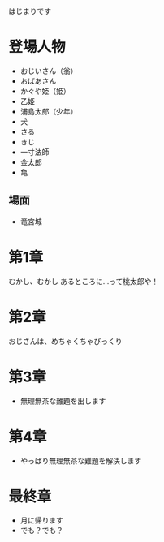 はじまりです

# 登場人物

* おじいさん（翁）
* おばあさん
* かぐや姫（姫）
* 乙姫
* 浦島太郎（少年）
* 犬
* さる
* きじ
* 一寸法師
* 金太郎
* 亀

## 場面

* 竜宮城

# 第1章

むかし、むかし
あるところに...って桃太郎や！

# 第2章

おじさんは、めちゃくちゃびっくり

# 第3章

* 無理無茶な難題を出します

# 第4章

* やっぱり無理無茶な難題を解決します

# 最終章

* 月に帰ります
* でも？でも？
